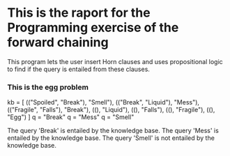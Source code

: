 # This is the raport for the Programming exercise of the forward chaining
This program lets the user insert Horn clauses and uses propositional logic to find if the query is entailed from these clauses.


### This is the egg problem
kb = [
    (("Spoiled", "Break"), "Smell"),
    (("Break", "Liquid"), "Mess"),
    (("Fragile", "Falls"), "Break"),
    ((), "Liquid"),
    ((), "Falls"),
    ((), "Fragile"),
    ((), "Egg")
]
q = "Break"
q = "Mess"
q = "Smell"

The query 'Break' is entailed by the knowledge base.
The query 'Mess' is entailed by the knowledge base.
The query 'Smell' is not entailed by the knowledge base.
